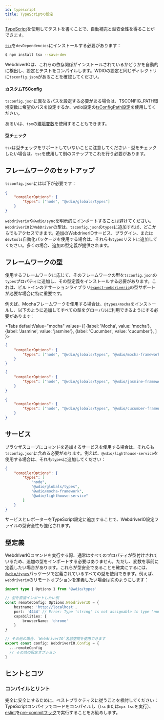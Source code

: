 ```yaml
---
id: typescript
title: TypeScriptの設定
---
```


[TypeScript](http://www.typescriptlang.org)を使用してテストを書くことで、自動補完と型安全性を得ることができます。

[`tsx`](https://github.com/privatenumber/tsx)を`devDependencies`にインストールする必要があります：

```bash npm2yarn
$ npm install tsx --save-dev
```

WebdriverIOは、これらの依存関係がインストールされているかどうかを自動的に検出し、設定とテストをコンパイルします。WDIOの設定と同じディレクトリに`tsconfig.json`があることを確認してください。

#### カスタムTSConfig

`tsconfig.json`に異なるパスを設定する必要がある場合は、TSCONFIG_PATH環境変数に希望のパスを設定するか、wdio設定の[tsConfigPath設定](/docs/configurationfile)を使用してください。

あるいは、`tsx`の[環境変数](https://tsx.is/dev-api/node-cli#custom-tsconfig-json-path)を使用することもできます。

#### 型チェック

`tsx`は型チェックをサポートしていないことに注意してください - 型をチェックしたい場合は、`tsc`を使用して別のステップでこれを行う必要があります。

## フレームワークのセットアップ

`tsconfig.json`には以下が必要です：

```json title="tsconfig.json"
{
    "compilerOptions": {
        "types": ["node", "@wdio/globals/types"]
    }
}
```

`webdriverio`や`@wdio/sync`を明示的にインポートすることは避けてください。
`WebdriverIO`と`WebDriver`の型は、`tsconfig.json`の`types`に追加すれば、どこからでもアクセスできます。追加のWebdriverIOサービス、プラグイン、または`devtools`自動化パッケージを使用する場合は、それらも`types`リストに追加してください。多くの場合、追加の型定義が提供されます。

## フレームワークの型

使用するフレームワークに応じて、そのフレームワークの型を`tsconfig.json`の`types`プロパティに追加し、その型定義をインストールする必要があります。これは、ビルトインのアサーションライブラリ[`expect-webdriverio`](https://www.npmjs.com/package/expect-webdriverio)の型サポートが必要な場合に特に重要です。

例えば、Mochaフレームワークを使用する場合は、`@types/mocha`をインストールし、以下のように追加してすべての型をグローバルに利用できるようにする必要があります：

<Tabs
  defaultValue="mocha"
  values={[
    {label: 'Mocha', value: 'mocha'},
    {label: 'Jasmine', value: 'jasmine'},
    {label: 'Cucumber', value: 'cucumber'},
  ]
}>
<TabItem value="mocha">

```json title="tsconfig.json"
{
    "compilerOptions": {
        "types": ["node", "@wdio/globals/types", "@wdio/mocha-framework"]
    }
}
```

</TabItem>
<TabItem value="jasmine">

```json title="tsconfig.json"
{
    "compilerOptions": {
        "types": ["node", "@wdio/globals/types", "@wdio/jasmine-framework"]
    }
}
```

</TabItem>
<TabItem value="cucumber">

```json title="tsconfig.json"
{
    "compilerOptions": {
        "types": ["node", "@wdio/globals/types", "@wdio/cucumber-framework"]
    }
}
```

</TabItem>
</Tabs>

## サービス

ブラウザスコープにコマンドを追加するサービスを使用する場合は、それらも`tsconfig.json`に含める必要があります。例えば、`@wdio/lighthouse-service`を使用する場合は、それも`types`に追加してください：

```json title="tsconfig.json"
{
    "compilerOptions": {
        "types": [
            "node",
            "@wdio/globals/types",
            "@wdio/mocha-framework",
            "@wdio/lighthouse-service"
        ]
    }
}
```

サービスとレポーターをTypeScript設定に追加することで、WebdriverIO設定ファイルの型安全性も強化されます。

## 型定義

WebdriverIOコマンドを実行する際、通常はすべてのプロパティが型付けされているため、追加の型をインポートする必要はありません。ただし、変数を事前に定義したい場合があります。これらが型安全であることを確実にするには、[`@wdio/types`](https://www.npmjs.com/package/@wdio/types)パッケージで定義されているすべての型を使用できます。例えば、`webdriverio`のリモートオプションを定義したい場合は次のようにします：

```ts
import type { Options } from '@wdio/types'

// 型を直接インポートしたい例
const remoteConfig: Options.WebdriverIO = {
    hostname: 'http://localhost',
    port: '4444' // Error: Type 'string' is not assignable to type 'number'.ts(2322)
    capabilities: {
        browserName: 'chrome'
    }
}

// その他の場合、`WebdriverIO`名前空間を使用できます
export const config: WebdriverIO.Config = {
  ...remoteConfig
  // その他の設定オプション
}
```

## ヒントとコツ

### コンパイルとリント

完全に安全にするために、ベストプラクティスに従うことを検討してください：TypeScriptコンパイラでコードをコンパイルし（`tsc`または`npx tsc`を実行）、[eslint](https://www.npmjs.com/package/@typescript-eslint/eslint-plugin)を[pre-commitフック](https://github.com/typicode/husky)で実行することをお勧めします。